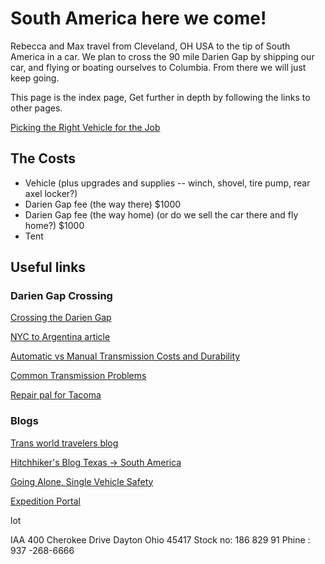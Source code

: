 

# South America here we come!

Rebecca and Max travel from Cleveland, OH USA to the tip of South America in a car.  We plan to cross the 90 mile Darien Gap by shipping our car, and flying or boating ourselves to Columbia.  From there we will just keep going.

This page is the index page, Get further in depth by following the links to other pages.

[Picking the Right Vehicle for the Job](car.md)


## The Costs

 + Vehicle (plus upgrades and supplies -- winch, shovel, tire pump, rear axel locker?)
 + Darien Gap fee (the way there) $1000
 + Darien Gap fee (the way home) (or do we sell the car there and fly home?) $1000
 + Tent


## Useful links

### Darien Gap Crossing

[Crossing the Darien Gap](http://www.drivetheamericas.com/wiki/vehicle-shipping-across-darien-gap)

[NYC to Argentina article](http://www.nbcnews.com/id/35876322/ns/travel-active_travel/t/-mile-drive-south-nyc-argentina/#.WHah67YrKYU)

[Automatic vs Manual Transmission Costs and Durability](http://mechanics.stackexchange.com/questions/6276/durability-of-automatic-transmission-boxes-versus-durability-of-manual-transmiss)

[Common Transmission Problems](http://www.transmissionrepaircostguide.com/10-common-transmission-problems/)

[Repair pal for Tacoma](http://repairpal.com/problems/toyota/tacoma/most+reported)


### Blogs

[Trans world travelers blog](http://transworldexpedition.com/)

[Hitchhiker's Blog Texas -> South America](https://hitchtheworld.com/)

[Going Alone, Single Vehicle Safety](https://www.tacomaworld.com/threads/going-alone-single-vehicle-wheeling-safety.454083/)

[Expedition Portal](http://expeditionportal.com/)


lot


IAA
400 Cherokee Drive Dayton Ohio 45417
Stock no: 186 829 91
Phine : 937 -268-6666








